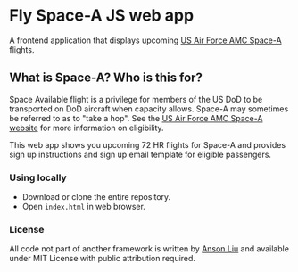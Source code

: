 # Fly Space-A JS web app

A frontend application that displays upcoming [US Air Force AMC Space-A](http://www.amc.af.mil/Home/AMC-Travel-Site/) flights.

## What is Space-A? Who is this for?

Space Available flight is a privilege for members of the US DoD to be transported on DoD aircraft when capacity allows. Space-A may sometimes be referred to as to "take a hop". See the [US Air Force AMC Space-A website](http://www.amc.af.mil/Home/AMC-Travel-Site/) for more information on eligibility. 

This web app shows you upcoming 72 HR flights for Space-A and provides sign up instructions and sign up email template for eligible passengers. 

### Using locally

- Download or clone the entire repository.
- Open `index.html` in web browser.

### License

All code not part of another framework is written by [Anson Liu](http://github.com/ansonl) and available under MIT License with public attribution required. 
